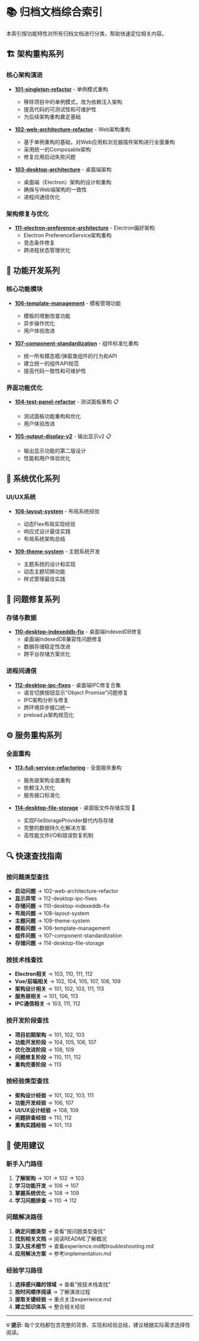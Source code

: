 # 📚 归档文档综合索引

本索引按功能特性对所有归档文档进行分类，帮助快速定位相关内容。

## 🏗️ 架构重构系列

### 核心架构演进
- **[101-singleton-refactor](./101-singleton-refactor/)** - 单例模式重构
  - 移除项目中的单例模式，改为依赖注入架构
  - 提高代码的可测试性和可维护性
  - 为后续架构重构奠定基础

- **[102-web-architecture-refactor](./102-web-architecture-refactor/)** - Web架构重构
  - 基于单例重构的基础，对Web应用和浏览器插件架构进行全面重构
  - 采用统一的Composable架构
  - 修复应用启动失败问题

- **[103-desktop-architecture](./103-desktop-architecture/)** - 桌面端架构
  - 桌面端（Electron）架构的设计和重构
  - 确保与Web端架构的一致性
  - 进程间通信优化

### 架构修复与优化
- **[111-electron-preference-architecture](./111-electron-preference-architecture/)** - Electron偏好架构
  - Electron PreferenceService架构重构
  - 竞态条件修复
  - 跨进程状态管理优化

## 🚀 功能开发系列

### 核心功能模块
- **[106-template-management](./106-template-management/)** - 模板管理功能
  - 模板的增删改查功能
  - 异步操作优化
  - 用户体验改进

- **[107-component-standardization](./107-component-standardization/)** - 组件标准化重构
  - 统一所有模态框/弹窗类组件的行为和API
  - 建立统一的组件API规范
  - 提高代码一致性和可维护性

### 界面功能优化
- **[104-test-panel-refactor](./104-test-panel-refactor/)** - 测试面板重构 📋
  - 测试面板功能重构和优化
  - 用户体验改进

- **[105-output-display-v2](./105-output-display-v2/)** - 输出显示v2 📋
  - 输出显示功能的第二版设计
  - 性能和用户体验优化

## 🎨 系统优化系列

### UI/UX系统
- **[108-layout-system](./108-layout-system/)** - 布局系统经验
  - 动态Flex布局实现经验
  - 响应式设计最佳实践
  - 布局系统架构总结

- **[109-theme-system](./109-theme-system/)** - 主题系统开发
  - 主题系统的设计和实现
  - 动态主题切换功能
  - 样式管理最佳实践

## 🔧 问题修复系列

### 存储与数据
- **[110-desktop-indexeddb-fix](./110-desktop-indexeddb-fix/)** - 桌面端IndexedDB修复
  - 桌面端IndexedDB兼容性问题修复
  - 数据存储稳定性改进
  - 跨平台存储方案优化

### 进程间通信
- **[112-desktop-ipc-fixes](./112-desktop-ipc-fixes/)** - 桌面端IPC修复合集
  - 语言切换按钮显示"Object Promise"问题修复
  - IPC架构分析与修复
  - 跨环境异步接口统一
  - preload.js架构规范化

## ⚙️ 服务重构系列

### 全面重构
- **[113-full-service-refactoring](./113-full-service-refactoring/)** - 全面服务重构
  - 服务层架构全面重构
  - 依赖注入优化
  - 服务接口标准化

- **[114-desktop-file-storage](./114-desktop-file-storage/)** - 桌面版文件存储实现 💾
  - 实现FileStorageProvider替代内存存储
  - 完整的数据持久化解决方案
  - 高性能文件I/O和错误恢复机制

## 🔍 快速查找指南

### 按问题类型查找
- **启动问题** → 102-web-architecture-refactor
- **显示异常** → 112-desktop-ipc-fixes
- **存储问题** → 110-desktop-indexeddb-fix
- **布局问题** → 108-layout-system
- **主题问题** → 109-theme-system
- **模板问题** → 106-template-management
- **组件问题** → 107-component-standardization
- **存储问题** → 114-desktop-file-storage

### 按技术栈查找
- **Electron相关** → 103, 110, 111, 112
- **Vue/前端相关** → 102, 104, 105, 107, 108, 109
- **架构设计相关** → 101, 102, 103, 111, 113
- **服务层相关** → 101, 106, 113
- **IPC通信相关** → 103, 111, 112

### 按开发阶段查找
- **项目初期架构** → 101, 102, 103
- **功能开发阶段** → 104, 105, 106, 107
- **优化改进阶段** → 108, 109
- **问题修复阶段** → 110, 111, 112
- **重构完善阶段** → 113

### 按经验类型查找
- **架构设计经验** → 101, 102, 103, 111
- **功能开发经验** → 106, 107
- **UI/UX设计经验** → 108, 109
- **问题排查经验** → 110, 112
- **重构实践经验** → 101, 113

## 📖 使用建议

### 新手入门路径
1. **了解架构** → 101 → 102 → 103
2. **学习功能开发** → 106 → 107
3. **掌握系统优化** → 108 → 109
4. **学习问题排查** → 110 → 112

### 问题解决路径
1. **确定问题类型** → 查看"按问题类型查找"
2. **找到相关文档** → 阅读README了解概况
3. **深入技术细节** → 查看experience.md和troubleshooting.md
4. **应用解决方案** → 参考implementation.md

### 经验学习路径
1. **选择感兴趣的领域** → 查看"按技术栈查找"
2. **按时间顺序阅读** → 了解演进过程
3. **提取关键经验** → 重点关注experience.md
4. **建立知识体系** → 整合相关经验

---

**💡 提示**: 每个文档都包含完整的背景、实现和经验总结，建议根据实际需求选择性阅读。
